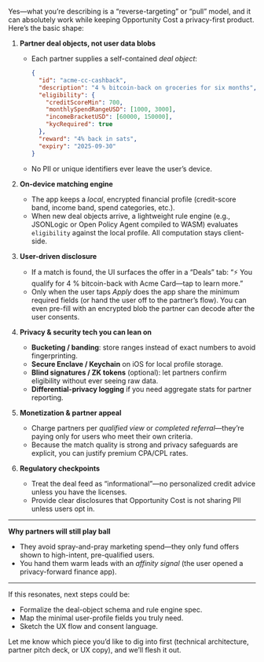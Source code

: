 Yes—what you’re describing is a “reverse-targeting” or “pull” model, and it can absolutely work while keeping Opportunity Cost a privacy-first product. Here’s the basic shape:

1. **Partner deal objects, not user data blobs**

   - Each partner supplies a self-contained _deal object_:

     ```json
     {
       "id": "acme-cc-cashback",
       "description": "4 % bitcoin-back on groceries for six months",
       "eligibility": {
         "creditScoreMin": 700,
         "monthlySpendRangeUSD": [1000, 3000],
         "incomeBracketUSD": [60000, 150000],
         "kycRequired": true
       },
       "reward": "4% back in sats",
       "expiry": "2025-09-30"
     }
     ```

   - No PII or unique identifiers ever leave the user’s device.

2. **On-device matching engine**

   - The app keeps a _local_, encrypted financial profile (credit-score band, income band, spend categories, etc.).
   - When new deal objects arrive, a lightweight rule engine (e.g., JSONLogic or Open Policy Agent compiled to WASM) evaluates `eligibility` against the local profile. All computation stays client-side.

3. **User-driven disclosure**

   - If a match is found, the UI surfaces the offer in a “Deals” tab: “⚡ You qualify for 4 % bitcoin-back with Acme Card—tap to learn more.”
   - Only when the user taps _Apply_ does the app share the minimum required fields (or hand the user off to the partner’s flow). You can even pre-fill with an encrypted blob the partner can decode after the user consents.

4. **Privacy & security tech you can lean on**

   - **Bucketing / banding**: store ranges instead of exact numbers to avoid fingerprinting.
   - **Secure Enclave / Keychain** on iOS for local profile storage.
   - **Blind signatures / ZK tokens** (optional): let partners confirm eligibility without ever seeing raw data.
   - **Differential-privacy logging** if you need aggregate stats for partner reporting.

5. **Monetization & partner appeal**

   - Charge partners per _qualified view_ or _completed referral_—they’re paying only for users who meet their own criteria.
   - Because the match quality is strong and privacy safeguards are explicit, you can justify premium CPA/CPL rates.

6. **Regulatory checkpoints**

   - Treat the deal feed as “informational”—no personalized credit advice unless you have the licenses.
   - Provide clear disclosures that Opportunity Cost is not sharing PII unless users opt in.

---

**Why partners will still play ball**

- They avoid spray-and-pray marketing spend—they only fund offers shown to high-intent, pre-qualified users.
- You hand them warm leads with an _affinity signal_ (the user opened a privacy-forward finance app).

---

If this resonates, next steps could be:

- Formalize the deal-object schema and rule engine spec.
- Map the minimal user-profile fields you truly need.
- Sketch the UX flow and consent language.

Let me know which piece you’d like to dig into first (technical architecture, partner pitch deck, or UX copy), and we’ll flesh it out.
